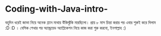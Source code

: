 # Coding-with-Java-intro-
বহুদিন ধরেই জাভা নিয়ে অনেক প্ল্যান মাথায় উঁকিঝুঁকি মারছিলো। প্রায় ৮ মাস চিন্তা করার পর এবার শুরুই করে দিলাম :D :D । বেসিক শেখার পর অ্যান্ড্রয়েড অ্যাপ্লিকেশন নিয়ে কাজ করা শুরু করবো, ইনশাল্লাহ :) 
